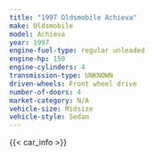```yaml
---
title: "1997 Oldsmobile Achieva"
make: Oldsmobile
model: Achieva
year: 1997
engine-fuel-type: regular unleaded
engine-hp: 150
engine-cylinders: 4
transmission-type: UNKNOWN
driven-wheels: Front wheel drive
number-of-doors: 4
market-category: N/A
vehicle-size: Midsize
vehicle-style: Sedan
---
```


{{< car_info >}}
